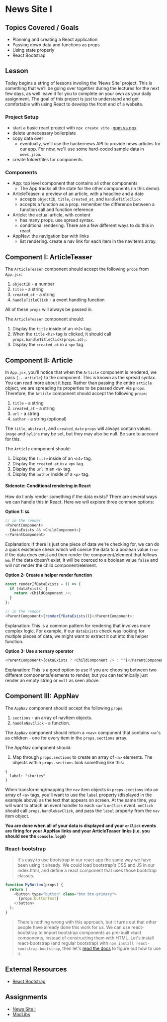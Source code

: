# News Site I

## Topics Covered / Goals

- Planning and creating a React application
- Passing down data and functions as props
- Using state properly
- React Bootstrap

## Lesson

Today begins a string of lessons involing the 'News Site' project. This is something that we'll be going over together during the lectures for the next few days, as well leave it for you to complete on your own as your daily assignment. The goal of this project is just to understand and get comfortable with using React to develop the front end of a website.

### Project Setup

- start a basic react project with `npx create vite` -[npm vs npx](https://sentry.io/answers/difference-between-npm-and-npx-in-javascript/#:~:text=The%20command%20npm%20is%20used,JavaScript%20packages%20downloaded%20this%20way.&text=To%20understand%20why%20both%20of,s%20approach%20to%20dependency%20management.)
- delete unnecessary boilerplate
- copy data over
  - eventually, we'll use the hackernews API to provide news articles for our app. For now, we'll use some hard-coded sample data in `news.json`.
- create folder/files for components

### Components

- App: top level component that contains all other components
  - The App tracks all the state for the other components (in this demo).
- ArticleTeaser: a preview of an article, with a headline and a date
  - accepts `objectID`, `title`, `created_at`, and `handleTitleClick`
  - accepts a function as a prop. remember the difference between a function call and function reference
- Article: the actual article, with content
  - has many props. use spread syntax.
  - conditional rendering. There are a few different ways to do this in react
- AppNav: the navigation bar with links
  - list rendering. create a nav link for each item in the navItems array.

## Component I: ArticleTeaser

The `ArticleTeaser` component should accept the following `props` from `App.jsx`:

1. `objectID` - a number
2. `title` - a string
3. `created_at` - a string
4. `handleTitleClick` - a event handling function

All of these `props` will always be passed in.

The `ArticleTeaser` component should:

1. Display the `title` inside of an `<h2>` tag.
2. When the `title` `<h2>` tag is clicked, it should call `props.handleTitleClick(props.id);`.
3. Display the `created_at` in a `<p>` tag.

## Component II: Article

In `App.jsx`, you'll notice that when the `Article` component is rendered, we pass `{...article}` to the component. This is known as the spread syntax. You can read more about it [here](https://developer.mozilla.org/en-US/docs/Web/JavaScript/Reference/Operators/Spread_syntax). Rather than passing the entire `article` object, we are spreading its properties to be passed down via `props`.
Therefore, the `Article` component should accept the following `props`:

1. `title` - a string
2. `created_at` - a string
3. `url` - a string
4. `author` - a string (optional)

The `title`, `abstract`, and `created_date` `props` will always contain values. `image` and `byline` may be set, but they may also be null. Be sure to account for this.

The `Article` component should:

1. Display the `title` inside of an `<h1>` tag.
2. Display the `created_at` in a `<p>` tag.
3. Display the `url` in an `<a>` tag.
4. Display the `author` inside of a `<p>` tag.

#### Sidenote: Conditional rendering in React

How do I only render something if the data exists? There are several ways we can handle this in React. Here we will explore three common options:

**Option 1: `&&`**

```javascript
// in the render
<ParentComponent>
  {dataExists && <ChildComponent>}
</ParentComponent>
```

Explanation: If there is just one piece of data we're checking for, we can do a quick existence check which will coerce the data to a boolean value `true` if the data does exist and then render the component/element that follows `&&`. If the data doesn't exist, it will be coerced to a boolean value `false` and will not render the child component/element.

**Option 2: Create a helper render function**

```javascript
const renderIfDataExists = () => {
  if (dataExists) {
    return <ChildComponent />;
  }
};

// in the render
<ParentComponent>{renderIfDataExists()}</ParentComponent>;
```

Explanation: This is a common pattern for rendering that involves more complex logic. For example, if our `dataExists` check was looking for multiple pieces of data, we might want to extract it out into this helper function.

**Option 3: Use a ternary operator**

```javascript
<ParentComponent>{dataExists ? <ChildComponent /> : ""}</ParentComponent>
```

Explanation: This is a good option to use if you are choosing between two different components/elements to render, but you can technically just render an empty string or `null` as seen above.

## Component III: AppNav

The `AppNav` component should accept the following `props`:

1. `sections` - an array of navItem objects.
2. `handleNavClick` - a function.

The `AppNav` component should return a `<nav>` component that contains `<a>`'s as children - one for every item in the `props.sections` array.

The AppNav component should:

1. Map through `props.sections` to create an array of `<a>` elements. The objects within `props.sections` look something like this:

```
{
  label: "stories"
}
```

When transforming/mapping the `nav` item objects in `props.sections` into an array of `<a>` tags, you'll want to use the `label` property (displayed in the example above) as the text that appears on screen. At the same time, you will want to attach an event handler to each `<a>`'s `onClick` event. `onClick` should call `props.handleNavClick`, and pass the `label` property from the `nav` item object.

**You are done when all of your data is displayed and your `onClick` events are firing for your AppNav links and your ArticleTeaser links (i.e. you should see the `console.log`s)**

### React-bootstrap

> It's easy to use bootstrap in our react app the same way we have been using it already. We could load bootstrap's CSS and JS in our index.html, and define a react component that uses those bootstrap classes.

```javascript
function MyButton(props) {
  return (
    <button type="button" class="btn btn-primary">
      {props.buttonText}
    </button>
  );
}
```

> There's nothing wrong with this approach, but it turns out that other people have already done this work for us. We can use react-bootstrap to import bootstrap components as pre-built react components, instead of constructing them with HTML. Let's install react-bootstrap (and regular bootstrap) with `npm install react-bootstrap bootstrap`, then let's [read the docs](https://react-bootstrap.github.io/getting-started/introduction) to figure out how to use it.

## External Resources

- [React Bootstrap](https://react-bootstrap.github.io/getting-started/introduction)

## Assignments

- [News Site I](https://github.com/tangoplatoon/react-news-site-i)
- [MadLibs](https://github.com/tangoplatoon/react-mad-libs)
